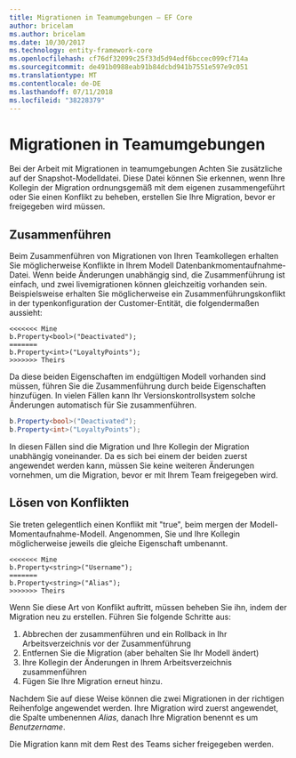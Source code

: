 ```yaml
---
title: Migrationen in Teamumgebungen – EF Core
author: bricelam
ms.author: bricelam
ms.date: 10/30/2017
ms.technology: entity-framework-core
ms.openlocfilehash: cf76df32099c25f33d5d94edf6bccec099cf714a
ms.sourcegitcommit: de491b0988eab91b84dcbd941b7551e597e9c051
ms.translationtype: MT
ms.contentlocale: de-DE
ms.lasthandoff: 07/11/2018
ms.locfileid: "38228379"
---
```

<a name="migrations-in-team-environments"></a>Migrationen in Teamumgebungen
===============================
Bei der Arbeit mit Migrationen in teamumgebungen Achten Sie zusätzliche auf der Snapshot-Modelldatei. Diese Datei können Sie erkennen, wenn Ihre Kollegin der Migration ordnungsgemäß mit dem eigenen zusammengeführt oder Sie einen Konflikt zu beheben, erstellen Sie Ihre Migration, bevor er freigegeben wird müssen.

<a name="merging"></a>Zusammenführen
-------
Beim Zusammenführen von Migrationen von Ihren Teamkollegen erhalten Sie möglicherweise Konflikte in Ihrem Modell Datenbankmomentaufnahme-Datei. Wenn beide Änderungen unabhängig sind, die Zusammenführung ist einfach, und zwei livemigrationen können gleichzeitig vorhanden sein. Beispielsweise erhalten Sie möglicherweise ein Zusammenführungskonflikt in der typenkonfiguration der Customer-Entität, die folgendermaßen aussieht:

    <<<<<<< Mine
    b.Property<bool>("Deactivated");
    =======
    b.Property<int>("LoyaltyPoints");
    >>>>>>> Theirs

Da diese beiden Eigenschaften im endgültigen Modell vorhanden sind müssen, führen Sie die Zusammenführung durch beide Eigenschaften hinzufügen. In vielen Fällen kann Ihr Versionskontrollsystem solche Änderungen automatisch für Sie zusammenführen.

``` csharp
b.Property<bool>("Deactivated");
b.Property<int>("LoyaltyPoints");
```

In diesen Fällen sind die Migration und Ihre Kollegin der Migration unabhängig voneinander. Da es sich bei einem der beiden zuerst angewendet werden kann, müssen Sie keine weiteren Änderungen vornehmen, um die Migration, bevor er mit Ihrem Team freigegeben wird.

<a name="resolving-conflicts"></a>Lösen von Konflikten
-------------------
Sie treten gelegentlich einen Konflikt mit "true", beim mergen der Modell-Momentaufnahme-Modell. Angenommen, Sie und Ihre Kollegin möglicherweise jeweils die gleiche Eigenschaft umbenannt.

    <<<<<<< Mine
    b.Property<string>("Username");
    =======
    b.Property<string>("Alias");
    >>>>>>> Theirs

Wenn Sie diese Art von Konflikt auftritt, müssen beheben Sie ihn, indem der Migration neu zu erstellen. Führen Sie folgende Schritte aus:

1. Abbrechen der zusammenführen und ein Rollback in Ihr Arbeitsverzeichnis vor der Zusammenführung
2. Entfernen Sie die Migration (aber behalten Sie Ihr Modell ändert)
3. Ihre Kollegin der Änderungen in Ihrem Arbeitsverzeichnis zusammenführen
4. Fügen Sie Ihre Migration erneut hinzu.

Nachdem Sie auf diese Weise können die zwei Migrationen in der richtigen Reihenfolge angewendet werden. Ihre Migration wird zuerst angewendet, die Spalte umbenennen *Alias*, danach Ihre Migration benennt es um *Benutzername*.

Die Migration kann mit dem Rest des Teams sicher freigegeben werden.
